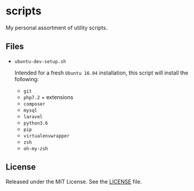 # scripts

My personal assortment of utility scripts.

## Files

- `ubuntu-dev-setup.sh`

  Intended for a fresh `Ubuntu 16.04` installation, this script will install the following:

  - `git`
  - `php7.2` + extensions
  - `composer`
  - `mysql`
  - `laravel`
  - `python3.6`
  - `pip`
  - `virtualenvwrapper`
  - `zsh`
  - `oh-my-zsh`

## License

Released under the MIT License. See the [LICENSE](LICENSE) file.
